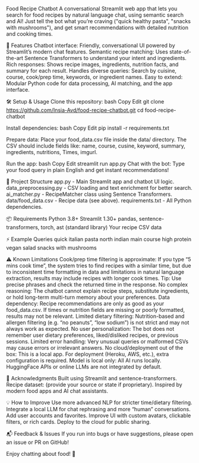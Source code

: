 Food Recipe Chatbot
A conversational Streamlit web app that lets you search for food recipes by natural language chat, using semantic search and AI!
Just tell the bot what you’re craving ("quick healthy pasta", "snacks with mushrooms"), and get smart recommendations with detailed nutrition and cooking times.


🚀 Features
Chatbot interface: Friendly, conversational UI powered by Streamlit’s modern chat features.
Semantic recipe matching: Uses state-of-the-art Sentence Transformers to understand your intent and ingredients.
Rich responses: Shows recipe images, ingredients, nutrition facts, and summary for each result.
Handles diverse queries: Search by cuisine, course, cook/prep time, keywords, or ingredient names.
Easy to extend: Modular Python code for data processing, AI matching, and the app interface.

🛠️ Setup & Usage
Clone this repository:
bash
Copy
Edit
git clone https://github.com/Insia-Avd/food-recipe-chatbot.git
cd food-recipe-chatbot

Install dependencies:
bash
Copy
Edit
pip install -r requirements.txt

Prepare data:
Place your food_data.csv file inside the data/ directory.
The CSV should include fields like: name, course, cusine, keyword, summary, ingredients, nutritions, Times, imgurl.

Run the app:
bash
Copy
Edit
streamlit run app.py
Chat with the bot:
Type your food query in plain English and get instant recommendations!

🧠 Project Structure
app.py - Main Streamlit app and chatbot UI logic.
data_preprocessing.py - CSV loading and text enrichment for better search.
ai_matcher.py - RecipeMatcher class using Sentence Transformers.
data/food_data.csv - Recipe data (see above).
requirements.txt - All Python dependencies.

📦 Requirements
Python 3.8+
Streamlit 1.30+
pandas, sentence-transformers, torch, ast (standard library)
Your recipe CSV data

⚡ Example Queries
quick italian pasta
north indian main course
high protein vegan salad
snacks with mushrooms

⚠️ Known Limitations
Cook/prep time filtering is approximate:
If you type “5 mins cook time”, the system tries to find recipes with a similar time, but due to inconsistent time formatting in data and limitations in natural language extraction, results may include recipes with longer cook times.
Tip: Use precise phrases and check the returned time in the response.
No complex reasoning:
The chatbot cannot explain recipe steps, substitute ingredients, or hold long-term multi-turn memory about your preferences.
Data dependency:
Recipe recommendations are only as good as your food_data.csv. If times or nutrition fields are missing or poorly formatted, results may not be relevant.
Limited dietary filtering:
Nutrition-based and allergen filtering (e.g. “no peanuts”, “low sodium”) is not strict and may not always work as expected.
No user personalization:
The bot does not remember user dietary preferences, liked/disliked recipes, or previous sessions.
Limited error handling:
Very unusual queries or malformed CSVs may cause errors or irrelevant answers.
No cloud/deployment out of the box:
This is a local app. For deployment (Heroku, AWS, etc.), extra configuration is required.
Model is local only:
All AI runs locally. HuggingFace APIs or online LLMs are not integrated by default.

📝 Acknowledgments
Built using Streamlit and sentence-transformers.
Recipe dataset: (provide your source or state if proprietary).
Inspired by modern food apps and AI chat assistants.

💡 How to Improve
Use more advanced NLP for stricter time/dietary filtering.
Integrate a local LLM for chat rephrasing and more “human” conversations.
Add user accounts and favorites.
Improve UI with custom avatars, clickable filters, or rich cards.
Deploy to the cloud for public sharing.

📬 Feedback & Issues
If you run into bugs or have suggestions, please open an issue or PR on GitHub!

Enjoy chatting about food! 🍲
